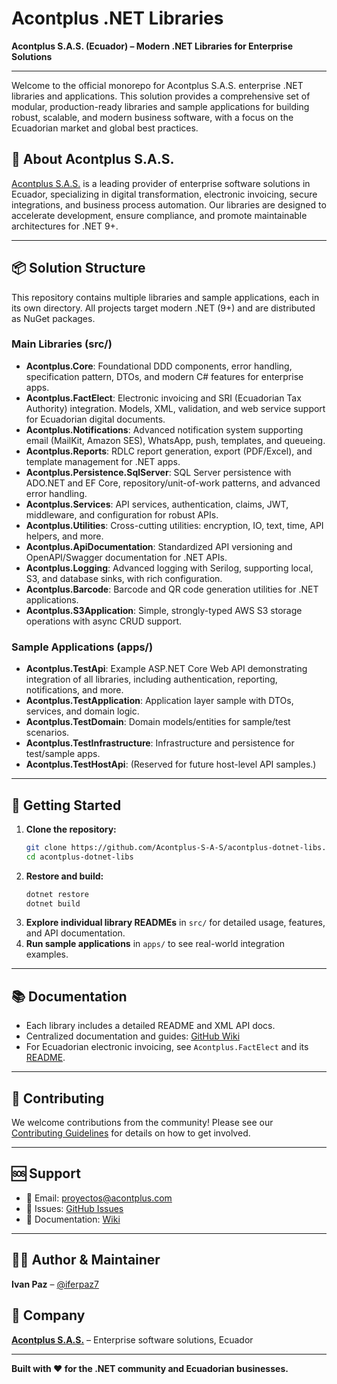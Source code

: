 # Acontplus .NET Libraries

**Acontplus S.A.S. (Ecuador) – Modern .NET Libraries for Enterprise Solutions**

---

Welcome to the official monorepo for Acontplus S.A.S. enterprise .NET libraries and applications. This solution provides a comprehensive set of modular, production-ready libraries and sample applications for building robust, scalable, and modern business software, with a focus on the Ecuadorian market and global best practices.

## 🏢 About Acontplus S.A.S.

[Acontplus S.A.S.](https://acontplus.com.ec) is a leading provider of enterprise software solutions in Ecuador, specializing in digital transformation, electronic invoicing, secure integrations, and business process automation. Our libraries are designed to accelerate development, ensure compliance, and promote maintainable architectures for .NET 9+.

---

## 📦 Solution Structure

This repository contains multiple libraries and sample applications, each in its own directory. All projects target modern .NET (9+) and are distributed as NuGet packages.

### Main Libraries (src/)

- **Acontplus.Core**: Foundational DDD components, error handling, specification pattern, DTOs, and modern C# features for enterprise apps.
- **Acontplus.FactElect**: Electronic invoicing and SRI (Ecuadorian Tax Authority) integration. Models, XML, validation, and web service support for Ecuadorian digital documents.
- **Acontplus.Notifications**: Advanced notification system supporting email (MailKit, Amazon SES), WhatsApp, push, templates, and queueing.
- **Acontplus.Reports**: RDLC report generation, export (PDF/Excel), and template management for .NET apps.
- **Acontplus.Persistence.SqlServer**: SQL Server persistence with ADO.NET and EF Core, repository/unit-of-work patterns, and advanced error handling.
- **Acontplus.Services**: API services, authentication, claims, JWT, middleware, and configuration for robust APIs.
- **Acontplus.Utilities**: Cross-cutting utilities: encryption, IO, text, time, API helpers, and more.
- **Acontplus.ApiDocumentation**: Standardized API versioning and OpenAPI/Swagger documentation for .NET APIs.
- **Acontplus.Logging**: Advanced logging with Serilog, supporting local, S3, and database sinks, with rich configuration.
- **Acontplus.Barcode**: Barcode and QR code generation utilities for .NET applications.
- **Acontplus.S3Application**: Simple, strongly-typed AWS S3 storage operations with async CRUD support.

### Sample Applications (apps/)

- **Acontplus.TestApi**: Example ASP.NET Core Web API demonstrating integration of all libraries, including authentication, reporting, notifications, and more.
- **Acontplus.TestApplication**: Application layer sample with DTOs, services, and domain logic.
- **Acontplus.TestDomain**: Domain models/entities for sample/test scenarios.
- **Acontplus.TestInfrastructure**: Infrastructure and persistence for test/sample apps.
- **Acontplus.TestHostApi**: (Reserved for future host-level API samples.)

---

## 🚀 Getting Started

1. **Clone the repository:**
   ```bash
   git clone https://github.com/Acontplus-S-A-S/acontplus-dotnet-libs.git
   cd acontplus-dotnet-libs
   ```
2. **Restore and build:**
   ```bash
   dotnet restore
   dotnet build
   ```
3. **Explore individual library READMEs** in `src/` for detailed usage, features, and API documentation.
4. **Run sample applications** in `apps/` to see real-world integration examples.

---

## 📚 Documentation

- Each library includes a detailed README and XML API docs.
- Centralized documentation and guides: [GitHub Wiki](https://github.com/Acontplus-S-A-S/acontplus-dotnet-libs/docs/wiki)
- For Ecuadorian electronic invoicing, see `Acontplus.FactElect` and its [README](src/Acontplus.FactElect/README.md).

---

## 🤝 Contributing

We welcome contributions from the community! Please see our [Contributing Guidelines](CONTRIBUTING.md) for details on how to get involved.

---

## 🆘 Support

- 📧 Email: proyectos@acontplus.com
- 🐛 Issues: [GitHub Issues](https://github.com/Acontplus-S-A-S/acontplus-dotnet-libs/issues)
- 📖 Documentation: [Wiki](https://github.com/Acontplus-S-A-S/acontplus-dotnet-libs/wiki)

---

## 👨‍💻 Author & Maintainer

**Ivan Paz** – [@iferpaz7](https://linktr.ee/iferpaz7)

## 🏢 Company

**[Acontplus S.A.S.](https://acontplus.com.ec)** – Enterprise software solutions, Ecuador

---

**Built with ❤️ for the .NET community and Ecuadorian businesses.**
